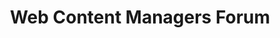 ---
# This topic lives at
# https://digital.gov/topics/web-content-managers-forum

# Topic Title
title: "Web Content Managers Forum"

# description — keep it short and clear
summary: ""

# Weight
weight: 1

# For more information on managing topics,
# see https://github.com/GSA/digitalgov.gov/wiki/topics
---